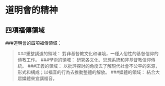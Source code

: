 道明會的精神
=========
四項福傳領域
-------
###道明會的四項福傳領域：
>
>###重整講道的領域：
>對非基督教文化和環境，一種入俗性的基督信仰的傳教工作。
>###學術的領域：
>研究各文化、思想系統和非基督教信仰傳統。
>###正義的領域：
>以批評探討的角度去了解現代社會不公平的來源，形式和構成；以福音的行為去推動整體的解放。
>###媒體的領域：
>結合大眾媒體來宣講福音。